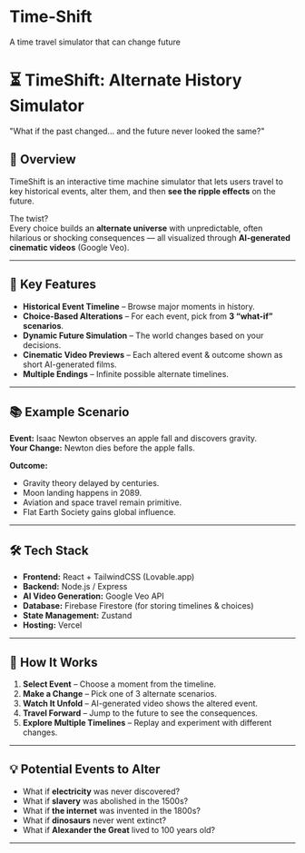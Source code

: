 # Time-Shift
A time travel simulator that can change future
# ⏳ TimeShift: Alternate History Simulator

"What if the past changed… and the future never looked the same?"

## 🚀 Overview
TimeShift is an interactive time machine simulator that lets users travel to key historical events, alter them, and then **see the ripple effects** on the future.

The twist?  
Every choice builds an **alternate universe** with unpredictable, often hilarious or shocking consequences — all visualized through **AI-generated cinematic videos** (Google Veo).

---

## 🎯 Key Features
- **Historical Event Timeline** – Browse major moments in history.
- **Choice-Based Alterations** – For each event, pick from **3 “what-if” scenarios**.
- **Dynamic Future Simulation** – The world changes based on your decisions.
- **Cinematic Video Previews** – Each altered event & outcome shown as short AI-generated films.
- **Multiple Endings** – Infinite possible alternate timelines.

---

## 📚 Example Scenario
**Event:** Isaac Newton observes an apple fall and discovers gravity.  
**Your Change:** Newton dies before the apple falls.

**Outcome:**
- Gravity theory delayed by centuries.
- Moon landing happens in 2089.
- Aviation and space travel remain primitive.
- Flat Earth Society gains global influence.

---

## 🛠️ Tech Stack
- **Frontend:** React + TailwindCSS (Lovable.app)
- **Backend:** Node.js / Express
- **AI Video Generation:** Google Veo API
- **Database:** Firebase Firestore (for storing timelines & choices)
- **State Management:** Zustand
- **Hosting:** Vercel

---

## 🔄 How It Works
1. **Select Event** – Choose a moment from the timeline.
2. **Make a Change** – Pick one of 3 alternate scenarios.
3. **Watch It Unfold** – AI-generated video shows the altered event.
4. **Travel Forward** – Jump to the future to see the consequences.
5. **Explore Multiple Timelines** – Replay and experiment with different changes.

---

## 💡 Potential Events to Alter
- What if **electricity** was never discovered?
- What if **slavery** was abolished in the 1500s?
- What if **the internet** was invented in the 1800s?
- What if **dinosaurs** never went extinct?
- What if **Alexander the Great** lived to 100 years old?

---
